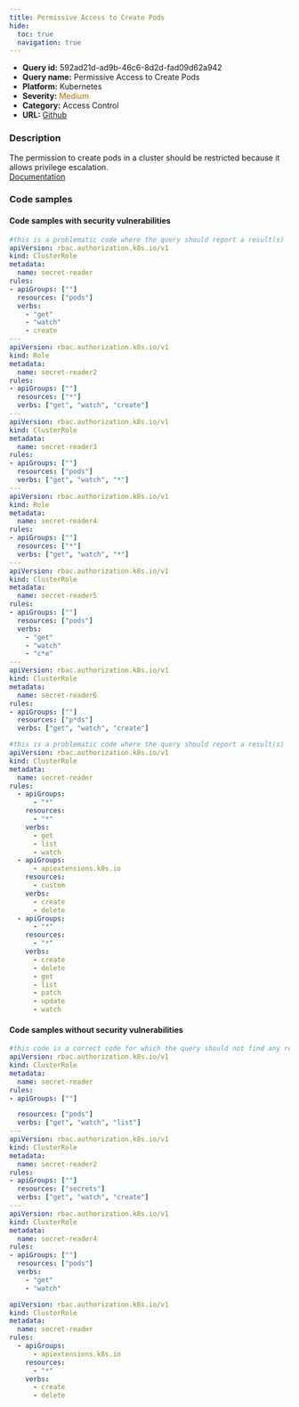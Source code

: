 ```yaml
---
title: Permissive Access to Create Pods
hide:
  toc: true
  navigation: true
---
```


<style>
  .highlight .hll {
    background-color: #ff171742;
  }
  .md-content {
    max-width: 1100px;
    margin: 0 auto;
  }
</style>

-   **Query id:** 592ad21d-ad9b-46c6-8d2d-fad09d62a942
-   **Query name:** Permissive Access to Create Pods
-   **Platform:** Kubernetes
-   **Severity:** <span style="color:#C60">Medium</span>
-   **Category:** Access Control
-   **URL:** [Github](https://github.com/Checkmarx/kics/tree/master/assets/queries/k8s/permissive_access_to_create_pods)

### Description
The permission to create pods in a cluster should be restricted because it allows privilege escalation.<br>
[Documentation](https://kubernetes.io/docs/reference/access-authn-authz/rbac/#privilege-escalation-prevention-and-bootstrapping)

### Code samples
#### Code samples with security vulnerabilities
```yaml title="Positive test num. 1 - yaml file" hl_lines="39 9 48 21 60 30"
#this is a problematic code where the query should report a result(s)
apiVersion: rbac.authorization.k8s.io/v1
kind: ClusterRole
metadata:
  name: secret-reader
rules:
- apiGroups: [""]
  resources: ["pods"]
  verbs:
    - "get"
    - "watch"
    - create
---
apiVersion: rbac.authorization.k8s.io/v1
kind: Role
metadata:
  name: secret-reader2
rules:
- apiGroups: [""]
  resources: ["*"]
  verbs: ["get", "watch", "create"]
---
apiVersion: rbac.authorization.k8s.io/v1
kind: ClusterRole
metadata:
  name: secret-reader3
rules:
- apiGroups: [""]
  resources: ["pods"]
  verbs: ["get", "watch", "*"]
---
apiVersion: rbac.authorization.k8s.io/v1
kind: Role
metadata:
  name: secret-reader4
rules:
- apiGroups: [""]
  resources: ["*"]
  verbs: ["get", "watch", "*"]
---
apiVersion: rbac.authorization.k8s.io/v1
kind: ClusterRole
metadata:
  name: secret-reader5
rules:
- apiGroups: [""]
  resources: ["pods"]
  verbs:
    - "get"
    - "watch"
    - "c*e"
---
apiVersion: rbac.authorization.k8s.io/v1
kind: ClusterRole
metadata:
  name: secret-reader6
rules:
- apiGroups: [""]
  resources: ["p*ds"]
  verbs: ["get", "watch", "create"]
```
```yaml title="Positive test num. 2 - yaml file" hl_lines="26"
#this is a problematic code where the query should report a result(s)
apiVersion: rbac.authorization.k8s.io/v1
kind: ClusterRole
metadata:
  name: secret-reader
rules:
  - apiGroups:
      - "*"
    resources:
      - "*"
    verbs:
      - get
      - list
      - watch
  - apiGroups:
      - apiextensions.k8s.io
    resources:
      - custom
    verbs:
      - create
      - delete
  - apiGroups:
      - "*"
    resources:
      - "*"
    verbs:
      - create
      - delete
      - get
      - list
      - patch
      - update
      - watch

```


#### Code samples without security vulnerabilities
```yaml title="Negative test num. 1 - yaml file"
#this code is a correct code for which the query should not find any result
apiVersion: rbac.authorization.k8s.io/v1
kind: ClusterRole
metadata:
  name: secret-reader
rules:
- apiGroups: [""]

  resources: ["pods"]
  verbs: ["get", "watch", "list"]
---
apiVersion: rbac.authorization.k8s.io/v1
kind: ClusterRole
metadata:
  name: secret-reader2
rules:
- apiGroups: [""]
  resources: ["secrets"]
  verbs: ["get", "watch", "create"]
---
apiVersion: rbac.authorization.k8s.io/v1
kind: ClusterRole
metadata:
  name: secret-reader4
rules:
- apiGroups: [""]
  resources: ["pods"]
  verbs:
    - "get"
    - "watch"

```
```yaml title="Negative test num. 2 - yaml file"
apiVersion: rbac.authorization.k8s.io/v1
kind: ClusterRole
metadata:
  name: secret-reader
rules:
  - apiGroups:
      - apiextensions.k8s.io
    resources:
      - "*"
    verbs:
      - create
      - delete

```
